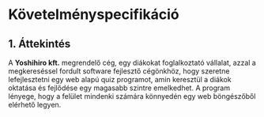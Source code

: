 # Követelményspecifikáció

## 1. Áttekintés
 A **Yoshihiro kft.** megrendelő cég, egy diákokat foglalkoztató vállalat, azzal a megkereséssel fordult software fejlesztő cégönkhöz, hogy szeretne lefejlesztetni egy web alapú quiz programot, amin keresztül a diákok oktatása és fejlődése egy magasabb szintre emelkedhet. 
 A program lényege, hogy a felület mindenki számára könnyedén egy web böngészőből elérhető legyen. 